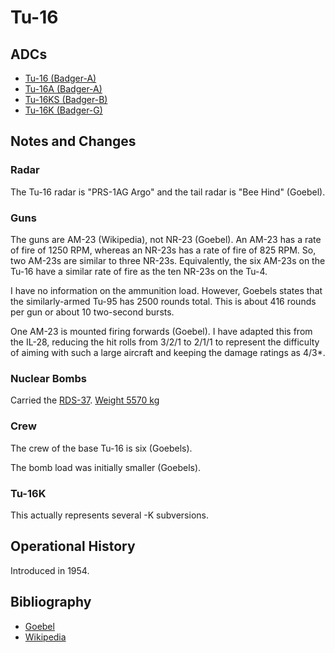 # Tu-16

## ADCs

- [Tu-16 (Badger-A)](Tu-16.json)
- [Tu-16A (Badger-A)](Tu-16A.json)
- [Tu-16KS (Badger-B)](Tu-16KS.json)
- [Tu-16K (Badger-G)](Tu-16K.json)

## Notes and Changes

### Radar

The Tu-16 radar is "PRS-1AG Argo" and the tail radar is "Bee Hind" (Goebel).

### Guns

The guns are AM-23 (Wikipedia), not NR-23 (Goebel). An AM-23 has a rate of fire of 1250 RPM, whereas an NR-23s has a rate of fire of 825 RPM. So, two AM-23s are similar to three NR-23s. Equivalently, the six AM-23s on the Tu-16 have a similar rate of fire as the ten NR-23s on the Tu-4.

I have no information on the ammunition load. However, Goebels states that the similarly-armed Tu-95 has 2500 rounds total. This is about 416 rounds per gun or about 10 two-second bursts.

One AM-23 is mounted firing forwards (Goebel). I have adapted this from the IL-28, reducing the hit rolls from 3/2/1 to 2/1/1 to represent the difficulty of aiming with such a large aircraft and keeping the damage ratings as 4/3*.

### Nuclear Bombs

Carried the [RDS-37](https://en.wikipedia.org/wiki/RDS-37#Delivery_method). [Weight 5570 kg](https://ia600506.us.archive.org/9/items/DnaEm1CapabilitiesOfNuclearWeapons/RDS-37%20_%20MilitaryRussia.Ru%20-%20domestic%20military%20equipment%20%28after%201945%29.pdf)

### Crew

The crew of the base Tu-16 is six (Goebels).

The bomb load was initially smaller (Goebels).

### Tu-16K

This actually represents several -K subversions.

## Operational History

Introduced in 1954.

## Bibliography

- [Goebel](http://www.airvectors.net/avtu16.html)
- [Wikipedia](https://en.wikipedia.org/wiki/Tupolev_Tu-16)